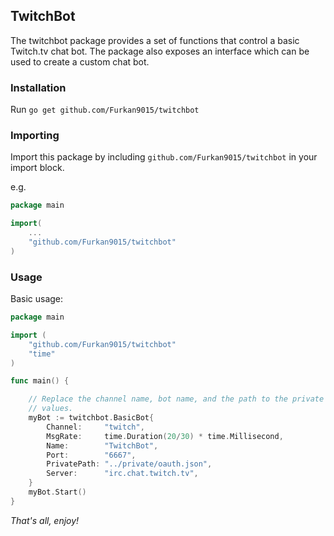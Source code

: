 ## TwitchBot

The twitchbot package provides a set of functions that control a basic Twitch.tv chat bot. The package also exposes an interface which can be used to create a custom chat bot.

### Installation

Run `go get github.com/Furkan9015/twitchbot`

### Importing

Import this package by including `github.com/Furkan9015/twitchbot` in your import block.

e.g.

```go
package main

import(
    ...
    "github.com/Furkan9015/twitchbot"
)
```

### Usage

Basic usage:

```go
package main

import (
	"github.com/Furkan9015/twitchbot"
	"time"
)

func main() {

	// Replace the channel name, bot name, and the path to the private directory with your respective
	// values.
	myBot := twitchbot.BasicBot{
		Channel:     "twitch",
		MsgRate:     time.Duration(20/30) * time.Millisecond,
		Name:        "TwitchBot",
		Port:        "6667",
		PrivatePath: "../private/oauth.json",
		Server:      "irc.chat.twitch.tv",
	}
	myBot.Start()
}
```

_That's all, enjoy!_
